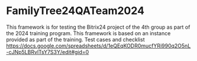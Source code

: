 # FamilyTree24QATeam2024
This framework is for testing the Bitrix24 project of the 4th group as part of the 2024 training program. This framework is based on an instance provided as part of the training.
Test cases and checklist https://docs.google.com/spreadsheets/d/1eQEqKODR0mucfYRi990q2O5nL-cJNp5LBRvlTsY7S3Y/edit#gid=0
